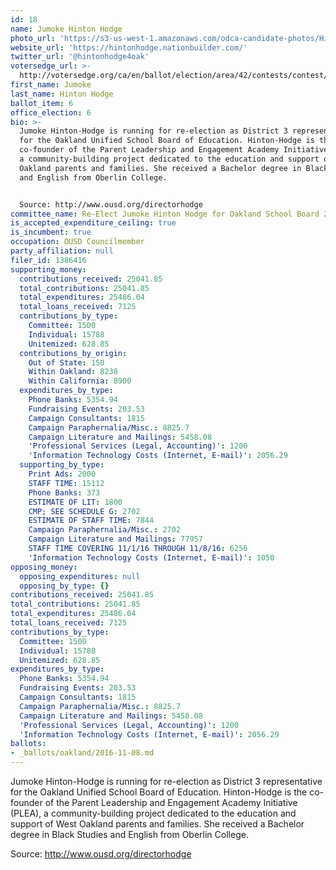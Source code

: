 ```yaml
---
id: 18
name: Jumoke Hinton Hodge
photo_url: 'https://s3-us-west-1.amazonaws.com/odca-candidate-photos/Hinton-Hodge.png'
website_url: 'https://hintonhodge.nationbuilder.com/'
twitter_url: '@hintonhodge4oak'
votersedge_url: >-
  http://votersedge.org/ca/en/ballot/election/area/42/contests/contest/13217/candidate/130695?&county=Alameda%20County&election_authority_id=1
first_name: Jumoke
last_name: Hinton Hodge
ballot_item: 6
office_election: 6
bio: >-
  Jumoke Hinton-Hodge is running for re-election as District 3 representative
  for the Oakland Unified School Board of Education. Hinton-Hodge is the
  co-founder of the Parent Leadership and Engagement Academy Initiative (PLEA),
  a community-building project dedicated to the education and support of West
  Oakland parents and families. She received a Bachelor degree in Black Studies
  and English from Oberlin College. 


  Source: http://www.ousd.org/directorhodge
committee_name: Re-Elect Jumoke Hinton Hodge for Oakland School Board 2016
is_accepted_expenditure_ceiling: true
is_incumbent: true
occupation: OUSD Councilmember
party_affiliation: null
filer_id: 1386416
supporting_money:
  contributions_received: 25041.85
  total_contributions: 25041.85
  total_expenditures: 25486.04
  total_loans_received: 7125
  contributions_by_type:
    Committee: 1500
    Individual: 15788
    Unitemized: 628.85
  contributions_by_origin:
    Out of State: 150
    Within Oakland: 8238
    Within California: 8900
  expenditures_by_type:
    Phone Banks: 5354.94
    Fundraising Events: 203.53
    Campaign Consultants: 1815
    Campaign Paraphernalia/Misc.: 8825.7
    Campaign Literature and Mailings: 5458.08
    'Professional Services (Legal, Accounting)': 1200
    'Information Technology Costs (Internet, E-mail)': 2056.29
  supporting_by_type:
    Print Ads: 2000
    STAFF TIME: 15112
    Phone Banks: 373
    ESTIMATE OF LIT: 1800
    CMP; SEE SCHEDULE G: 2702
    ESTIMATE OF STAFF TIME: 7844
    Campaign Paraphernalia/Misc.: 2702
    Campaign Literature and Mailings: 77957
    STAFF TIME COVERING 11/1/16 THROUGH 11/8/16: 6256
    'Information Technology Costs (Internet, E-mail)': 1050
opposing_money:
  opposing_expenditures: null
  opposing_by_type: {}
contributions_received: 25041.85
total_contributions: 25041.85
total_expenditures: 25486.04
total_loans_received: 7125
contributions_by_type:
  Committee: 1500
  Individual: 15788
  Unitemized: 628.85
expenditures_by_type:
  Phone Banks: 5354.94
  Fundraising Events: 203.53
  Campaign Consultants: 1815
  Campaign Paraphernalia/Misc.: 8825.7
  Campaign Literature and Mailings: 5458.08
  'Professional Services (Legal, Accounting)': 1200
  'Information Technology Costs (Internet, E-mail)': 2056.29
ballots:
- _ballots/oakland/2016-11-08.md
---
```

Jumoke Hinton-Hodge is running for re-election as District 3 representative for the Oakland Unified School Board of Education. Hinton-Hodge is the co-founder of the Parent Leadership and Engagement Academy Initiative (PLEA), a community-building project dedicated to the education and support of West Oakland parents and families. She received a Bachelor degree in Black Studies and English from Oberlin College. 

Source: http://www.ousd.org/directorhodge
